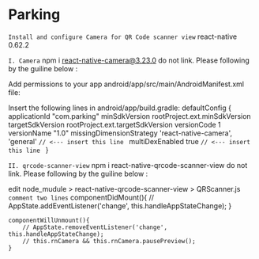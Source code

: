 # Parking

`````Install and configure Camera for QR Code scanner view`````
react-native 0.62.2

````` I. Camera `````
npm i react-native-camera@3.23.0
do not link. Please following by the guiline below :

Add permissions to your app android/app/src/main/AndroidManifest.xml file:
    <uses-permission android:name="android.permission.CAMERA" />
    <uses-permission android:name="android.permission.READ_EXTERNAL_STORAGE" />
    <uses-permission android:name="android.permission.WRITE_EXTERNAL_STORAGE" />
    <uses-permission android:name="android.permission.RECORD_AUDIO"/>

Insert the following lines in android/app/build.gradle:
    defaultConfig {
        applicationId "com.parking"
        minSdkVersion rootProject.ext.minSdkVersion
        targetSdkVersion rootProject.ext.targetSdkVersion
        versionCode 1
        versionName "1.0"
        missingDimensionStrategy 'react-native-camera', 'general'   `````// <--- insert this line `````
        multiDexEnabled true    `````// <--- insert this line `````
    }

````` II. qrcode-scanner-view `````
npm i react-native-qrcode-scanner-view
do not link. Please following by the guiline below :

edit node_mudule > react-native-qrcode-scanner-view > QRScanner.js
```` comment two lines ````
    componentDidMount(){
        // AppState.addEventListener('change', this.handleAppStateChange);
    }
  
    componentWillUnmount(){
        // AppState.removeEventListener('change', this.handleAppStateChange);
        // this.rnCamera && this.rnCamera.pausePreview();
    }
